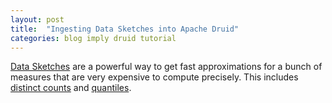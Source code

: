 ```yaml
---
layout: post
title:  "Ingesting Data Sketches into Apache Druid"
categories: blog imply druid tutorial
---
```


[Data Sketches](link) are a powerful way to get fast approximations for a bunch of measures that are very expensive to compute precisely. This includes [distinct counts](link) and [quantiles](link).

